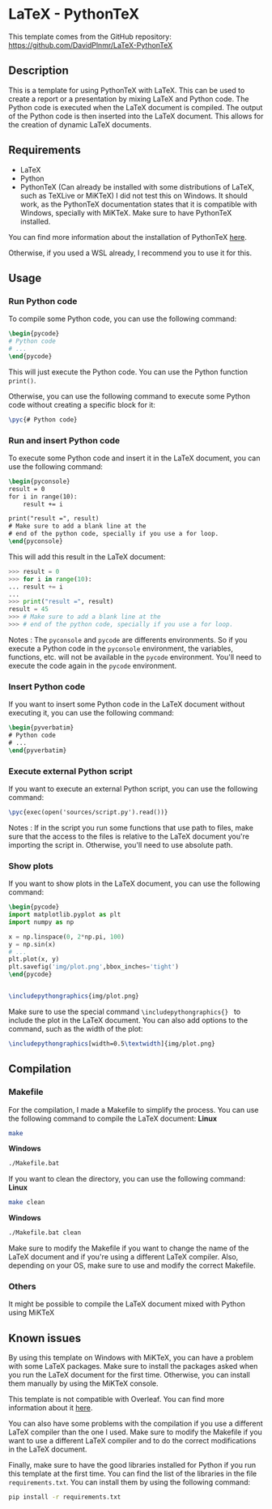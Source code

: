 # LaTeX - PythonTeX
This template comes from the GitHub repository: 
https://github.com/DavidPlnmr/LaTeX-PythonTeX
## Description
This is a template for using PythonTeX with LaTeX. This can be used to create a report or a presentation by mixing LaTeX and Python code. The Python code is executed when the LaTeX document is compiled. The output of the Python code is then inserted into the LaTeX document. This allows for the creation of dynamic LaTeX documents.
## Requirements
* LaTeX
* Python
* PythonTeX (Can already be installed with some distributions of LaTeX, such as TeXLive or MiKTeX)
I did not test this on Windows. It should work, as the PythonTeX documentation states that it is compatible with Windows, specially with MiKTeX. Make sure to have PythonTeX installed. 

You can find more information about the installation of PythonTeX [here](https://www.mathweb.fr/euclide/pythontex/#Installation_de_PythonTeX).

Otherwise, if you used a WSL already, I recommend you to use it for this.

## Usage

### Run Python code
To compile some Python code, you can use the following command:
```latex
\begin{pycode}
# Python code
# ...
\end{pycode}
```
This will just execute the Python code. You can use the Python function `print()`.

Otherwise, you can use the following command to execute some Python code without creating a specific block for it:
```latex
\pyc{# Python code}
```
### Run and insert Python code
To execute some Python code and insert it in the LaTeX document, you can use the following command:
```latex
\begin{pyconsole}
result = 0
for i in range(10):
    result += i

print("result =", result)
# Make sure to add a blank line at the 
# end of the python code, specially if you use a for loop.
\end{pyconsole}
```


This will add this result in the LaTeX document:
```Python
>>> result = 0
>>> for i in range(10):
... result += i
...
>>> print("result =", result)
result = 45
>>> # Make sure to add a blank line at the
>>> # end of the python code, specially if you use a for loop.
```
Notes : The `pyconsole` and `pycode` are differents environments. So if you execute a Python code in the `pyconsole` environment, the variables, functions, etc. will not be available in the `pycode` environment. You'll need to execute the code again in the `pycode` environment. 

### Insert Python code
If you want to insert some Python code in the LaTeX document without executing it, you can use the following command:
```latex
\begin{pyverbatim}
# Python code
# ...
\end{pyverbatim}
```
### Execute external Python script
If you want to execute an external Python script, you can use the following command:
```latex
\pyc{exec(open('sources/script.py').read())}
```
Notes : If in the script you run some functions that use path to files, make sure that the access to the files is relative to the LaTeX document you're importing the script in. Otherwise, you'll need to use absolute path.

### Show plots
If you want to show plots in the LaTeX document, you can use the following command:
```latex
\begin{pycode}
import matplotlib.pyplot as plt
import numpy as np

x = np.linspace(0, 2*np.pi, 100)
y = np.sin(x)
# ...
plt.plot(x, y)
plt.savefig('img/plot.png',bbox_inches='tight')
\end{pycode}


\includepythongraphics{img/plot.png}
```
Make sure to use the special command `\includepythongraphics{} ` to include the plot in the LaTeX document.
You can also add options to the command, such as the width of the plot:
```latex
\includepythongraphics[width=0.5\textwidth]{img/plot.png}
```

## Compilation
### Makefile
For the compilation, I made a Makefile to simplify the process. You can use the following command to compile the LaTeX document:
**Linux**
```bash
make
```
**Windows**
```bash
./Makefile.bat
```

If you want to clean the directory, you can use the following command:
**Linux**
```bash
make clean
```
**Windows**
```bash
./Makefile.bat clean
```

Make sure to modify the Makefile if you want to change the name of the LaTeX document and if you're using a different LaTeX compiler. Also, depending on your OS, make sure to use and modify the correct Makefile.
### Others
It might be possible to compile the LaTeX document mixed with Python using MiKTeX 

## Known issues
By using this template on Windows with MiKTeX, you can have a problem with some LaTeX packages. Make sure to install the packages asked when you run the LaTeX document for the first time. Otherwise, you can install them manually by using the MiKTeX console.

This template is not compatible with Overleaf. You can find more information about it [here](https://www.overleaf.com/learn/how-to/Overleaf_v2_FAQ).

You can also have some problems with the compilation if you use a different LaTeX compiler than the one I used. Make sure to modify the Makefile if you want to use a different LaTeX compiler and to do the correct modifications in the LaTeX document.

Finally, make sure to have the good libraries installed for Python if you run this template at the first time. You can find the list of the libraries in the file `requirements.txt`. You can install them by using the following command:
```bash
pip install -r requirements.txt
```

